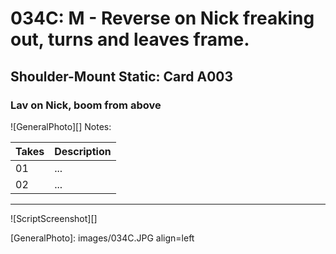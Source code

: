 # 034C: M - Reverse on Nick freaking out, turns and leaves frame.

## Shoulder-Mount Static: Card A003

### Lav on Nick, boom from above

![GeneralPhoto][]
Notes: 

| Takes | Description |
|:---|:----|
| 01 | ... |
| 02 | ... |

----

![ScriptScreenshot][]


[GeneralPhoto]:  images/034C.JPG align=left
